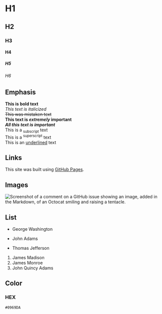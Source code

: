 # H1
## H2
### H3
#### H4
##### H5
###### H6


## Emphasis

**This is bold text**  
_This text is italicized_  
~~This was mistaken text~~  
**This text is _extremely_ important**  
***All this text is important***  
This is a <sub>subscript</sub> text  
This is a <sup>superscript</sup> text  
This is an <ins>underlined</ins> text  


## Links

This site was built using [GitHub Pages](https://pages.github.com/).


## Images

![Screenshot of a comment on a GitHub issue showing an image, added in the Markdown, of an Octocat smiling and raising a tentacle.](https://myoctocat.com/assets/images/base-octocat.svg)


## List

- George Washington
* John Adams
+ Thomas Jefferson

1. James Madison
2. James Monroe
3. John Quincy Adams


## Color 
 ### HEX 
 `#0969DA`
